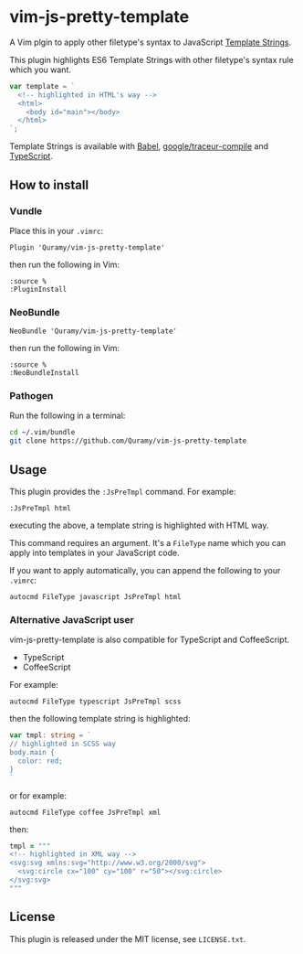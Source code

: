 # vim-js-pretty-template

A Vim plgin to apply other filetype's syntax to JavaScript [Template Strings](http://tc39wiki.calculist.org/es6/template-strings/).

This plugin highlights ES6 Template Strings with other filetype's syntax rule which you want.

```js
var template = `
  <!-- highlighted in HTML's way -->
  <html>
    <body id="main"></body>
  </html>
`;
```

Template Strings is available with [Babel](https://babeljs.io/), [google/traceur-compile](https://github.com/google/traceur-compiler) and [TypeScript](http://www.typescriptlang.org/).

## How to install 

### Vundle

Place this in your `.vimrc`:

```vim
Plugin 'Quramy/vim-js-pretty-template'
```

then run the following in Vim:

```vim
:source %
:PluginInstall
```

### NeoBundle

```vim
NeoBundle 'Quramy/vim-js-pretty-template'
```

then run the following in Vim:

```vim
:source %
:NeoBundleInstall
```

### Pathogen
Run the following in a terminal:

```sh
cd ~/.vim/bundle
git clone https://github.com/Quramy/vim-js-pretty-template
```

## Usage

This plugin provides the `:JsPreTmpl` command.  For example:

```vim
:JsPreTmpl html
```

executing the above, a template string is highlighted with HTML way.

This command requires an argument. It's a `FileType` name which you can apply into templates in your JavaScript code.

If you want to apply automatically, you can append the following to your `.vimrc`:

```vim
autocmd FileType javascript JsPreTmpl html
```

### Alternative JavaScript user

vim-js-pretty-template is also compatible for TypeScript and CoffeeScript.

* TypeScript
* CoffeeScript

For example:

```vim
autocmd FileType typescript JsPreTmpl scss
```

then the following template string is highlighted:

```typescript
var tmpl: string = `
// highlighted in SCSS way
body.main {
  color: red;
}
`
```

or for example:

```vim
autocmd FileType coffee JsPreTmpl xml
```

then: 

```coffee
tmpl = """
<!-- highlighted in XML way -->
<svg:svg xmlns:svg="http://www.w3.org/2000/svg">
  <svg:circle cx="100" cy="100" r="50"></svg:circle>
</svg:svg>
"""
```

## License
This plugin is released under the MIT license, see `LICENSE.txt`.


